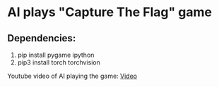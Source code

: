 # AI plays "Capture The Flag" game

## Dependencies:
  1. pip install pygame ipython 
  2. pip3 install torch torchvision

Youtube video of AI playing the game: [Video](https://www.youtube.com/)
